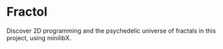 # Fractol
Discover 2D programming and the psychedelic universe of fractals in this project, using minilibX.
